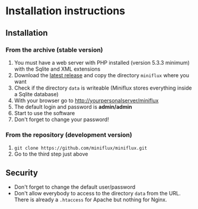 Installation instructions
=========================

Installation
------------

### From the archive (stable version)

1. You must have a web server with PHP installed (version 5.3.3 minimum) with the Sqlite and XML extensions
2. Download the [latest release](https://github.com/miniflux/miniflux/releases) and copy the directory `miniflux` where you want
3. Check if the directory `data` is writeable (Miniflux stores everything inside a Sqlite database)
4. With your browser go to <http://yourpersonalserver/miniflux>
5. The default login and password is **admin/admin**
6. Start to use the software
7. Don't forget to change your password!

### From the repository (development version)

1. `git clone https://github.com/miniflux/miniflux.git`
2. Go to the third step just above

Security
--------

- Don't forget to change the default user/password
- Don't allow everybody to access to the directory `data` from the URL. There is already a `.htaccess` for Apache but nothing for Nginx.

